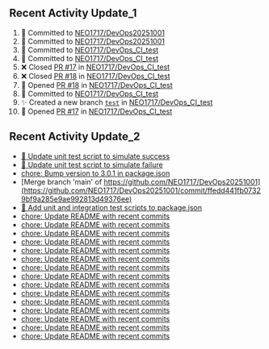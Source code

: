 
## Recent Activity Update_1
<!--START_SECTION:activity-->
1. 🚀 Committed to [NEO1717/DevOps20251001](https://github.com/NEO1717/DevOps20251001/commit/ecfcd7b3964011e7da8091939dac85ae050256f6)
2. 🚀 Committed to [NEO1717/DevOps20251001](https://github.com/NEO1717/DevOps20251001/commit/91bd3f7591326b56d914ceee92b503324bda9186)
3. 🚀 Committed to [NEO1717/DevOps_CI_test](https://github.com/NEO1717/DevOps_CI_test/commit/b684abb359c5c2a64e51118be8bf354c1a1f06b9)
4. 🚀 Committed to [NEO1717/DevOps_CI_test](https://github.com/NEO1717/DevOps_CI_test/commit/0334e3a007abbbfb7891b6d603b066ac78f6a98c)
5. ❌ Closed [PR #17](https://github.com/NEO1717/DevOps_CI_test/pull/17) in [NEO1717/DevOps_CI_test](https://github.com/NEO1717/DevOps_CI_test)
6. ❌ Closed [PR #18](https://github.com/NEO1717/DevOps_CI_test/pull/18) in [NEO1717/DevOps_CI_test](https://github.com/NEO1717/DevOps_CI_test)
7. 🔀 Opened [PR #18](https://github.com/NEO1717/DevOps_CI_test/pull/18) in [NEO1717/DevOps_CI_test](https://github.com/NEO1717/DevOps_CI_test)
8. 🚀 Committed to [NEO1717/DevOps_CI_test](https://github.com/NEO1717/DevOps_CI_test/commit/5e441f38c7021c1f19bdb6ce99b5e94f7e132b28)
9. ✨ Created a new branch [`test`](https://github.com/NEO1717/DevOps_CI_test/tree/test) in [NEO1717/DevOps_CI_test](https://github.com/NEO1717/DevOps_CI_test)
10. 🔀 Opened [PR #17](https://github.com/NEO1717/DevOps_CI_test/pull/17) in [NEO1717/DevOps_CI_test](https://github.com/NEO1717/DevOps_CI_test)
<!--END_SECTION:activity-->



## Recent Activity Update_2
<!-- LATEST_COMMITS:START -->
- [🔧 Update unit test script to simulate success](https://github.com/NEO1717/DevOps20251001/commit/02eff6241141092a387e6bf43c84150190fc51b6)
- [🔧 Update unit test script to simulate failure](https://github.com/NEO1717/DevOps20251001/commit/b5d7a6ad182e9e73d4b217ec5476c50eed541cdb)
- [chore: Bump version to 3.0.1 in package.json](https://github.com/NEO1717/DevOps20251001/commit/228e08ee4a4b91f01d5db023c7058578a33e1952)
- [Merge branch &#39;main&#39; of https://github.com/NEO1717/DevOps20251001](https://github.com/NEO1717/DevOps20251001/commit/ffedd441fb07329bf9a285e9ae992813d49376ee)
- [🔧 Add unit and integration test scripts to package.json](https://github.com/NEO1717/DevOps20251001/commit/21b7d1f0e2e04e79475c9674b9a12f70a1da9e98)
- [chore: Update README with recent commits](https://github.com/NEO1717/DevOps20251001/commit/8dac3a746898b7255bab5978a8d04fcccc0cfab2)
- [chore: Update README with recent commits](https://github.com/NEO1717/DevOps20251001/commit/dd402973e59ae84388d070bc183dba3ebd7aea41)
- [chore: Update README with recent commits](https://github.com/NEO1717/DevOps20251001/commit/df22a4e073bffee5afcfdb40c413d65d5326ed88)
- [chore: Update README with recent commits](https://github.com/NEO1717/DevOps20251001/commit/09f8d12f61b0c1987ee9f9c90353335ab7b99d75)
- [chore: Update README with recent commits](https://github.com/NEO1717/DevOps20251001/commit/a00818d2203ffbf66bccbbf93e3fe8ace8c85bf5)
- [chore: Update README with recent commits](https://github.com/NEO1717/DevOps20251001/commit/593843ee59881b46e6e0029c8c932dd0296f3f7e)
- [chore: Update README with recent commits](https://github.com/NEO1717/DevOps20251001/commit/e704c882fb73adc192e8569c59c391060964c62e)
- [chore: Update README with recent commits](https://github.com/NEO1717/DevOps20251001/commit/2b1de143126f4180cc47dbc44c6b93d39f21bd48)
- [chore: Update README with recent commits](https://github.com/NEO1717/DevOps20251001/commit/a73f1eb8ad8954bf401c3a69d2bb9c718a4ffb38)
- [chore: Update README with recent commits](https://github.com/NEO1717/DevOps20251001/commit/a5b865702bc4a3f3d4ff9f8463408b4b4a8c0fdd)
- [chore: Update README with recent commits](https://github.com/NEO1717/DevOps20251001/commit/c3f8265931d096561c82fd89b425ae2e2cadf3ef)
- [chore: Update README with recent commits](https://github.com/NEO1717/DevOps20251001/commit/e1ba6a5000c31098a5c56fd7ccfdd59bf87d869e)
- [chore: Update README with recent commits](https://github.com/NEO1717/DevOps20251001/commit/ab74637c6f8ba76b852dacd6edb7c7239341f271)
- [chore: Update README with recent commits](https://github.com/NEO1717/DevOps20251001/commit/1505b3f22e19dcd022e792fb4402e7a2c8a83bd2)
- [chore: Update README with recent commits](https://github.com/NEO1717/DevOps20251001/commit/28599db514fd307d6f93509f9aad835a4d775d0e)
<!-- LATEST_COMMITS:END -->


